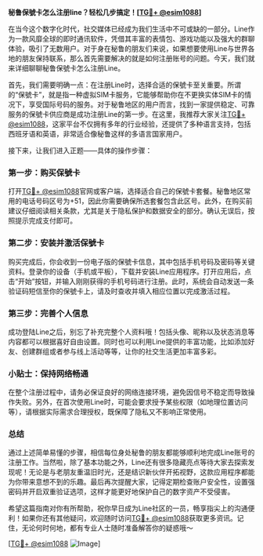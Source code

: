 **秘鲁保號卡怎么注册line？轻松几步搞定！[[TG💪+ @esim1088](https://t.me/s/esim1088)]**

在当今这个数字化时代，社交媒体已经成为我们生活中不可或缺的一部分。Line作为一款风靡全球的即时通讯软件，凭借其丰富的表情包、游戏功能以及强大的群聊体验，吸引了无数用户。对于身在秘鲁的朋友们来说，如果想要使用Line与世界各地的朋友保持联系，那么首先需要解决的就是如何注册账号的问题。今天，我们就来详细聊聊秘鲁保號卡怎么注册Line。

首先，我们需要明确一点：在注册Line时，选择合适的保號卡至关重要。所谓的“保號卡”，就是指一种虚拟SIM卡服务，它能够帮助你在不更换实体SIM卡的情况下，享受国际号码的服务。对于秘鲁地区的用户而言，找到一家提供稳定、可靠服务的保號卡供应商是成功注册Line的第一步。在这里，我推荐大家关注[TG💪+ @esim1088](https://t.me/s/esim1088)，这家平台不仅拥有多年的行业经验，还提供了多种语言支持，包括西班牙语和英语，非常适合像秘鲁这样的多语言国家用户。

接下来，让我们进入正题——具体的操作步骤：

### 第一步：购买保號卡

打开[TG💪+ @esim1088](https://t.me/s/esim1088)官网或客户端，选择适合自己的保號卡套餐。秘鲁地区常用的电话号码区号为+51，因此你需要确保所选套餐包含此区号。此外，在购买前建议仔细阅读相关条款，尤其是关于隐私保护和数据安全的部分。确认无误后，按照提示完成支付即可。

### 第二步：安装并激活保號卡

购买完成后，你会收到一份电子版的保號卡信息，其中包括手机号码及密码等关键资料。登录你的设备（手机或平板），下载并安装Line应用程序。打开应用后，点击“开始”按钮，并输入刚刚获得的手机号码进行注册。此时，系统会自动发送一条验证码短信至你的保號卡上，请及时查收并填入相应位置以完成激活过程。

### 第三步：完善个人信息

成功登陆Line之后，别忘了补充完整个人资料哦！包括头像、昵称以及状态消息等内容都可以根据喜好自由设置。同时也可以利用Line提供的丰富功能，比如添加好友、创建群组或者参与线上活动等等，让你的社交生活更加丰富多彩。

### 小贴士：保持网络畅通

在整个注册过程中，请务必保证良好的网络连接环境，避免因信号不稳定而导致操作失败。另外，在首次使用Line时，可能会要求授予某些权限（如地理位置访问等），请根据实际需求合理授权，既保障了隐私又不影响正常使用。

### 总结

通过上述简单易懂的步骤，相信每位身处秘鲁的朋友都能够顺利地完成Line账号的注册工作。当然啦，除了基本功能之外，Line还有很多隐藏亮点等待大家去探索发现呢！无论是与老朋友重温旧时光，还是结识新伙伴开拓视野，这款应用程序都能为你带来意想不到的乐趣。最后再次提醒大家，记得定期检查账户安全性，设置强密码并开启双重验证选项，这样才能更好地保护自己的数字资产不受侵害。

希望这篇指南对你有所帮助，祝你早日成为Line社区的一员，畅享指尖上的沟通便利！如果你还有其他疑问，欢迎随时访问[TG💪+ @esim1088](https://t.me/s/esim1088)获取更多资讯。记住，无论何时何地，都有专业人士随时准备解答你的疑惑哦～

[[TG💪+ @esim1088](https://t.me/s/esim1088) ![Image](https://i.postimg.cc/4NQfJmqS/Snipaste-2025-05-13-00-14-12.png)]